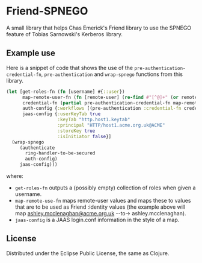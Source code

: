 # Friend-SPNEGO

A small library that helps Chas Emerick's Friend library to use the SPNEGO feature 
of Tobias Sarnowski's Kerberos library.

## Example use
    
Here is a snippet of code that shows the use of the `pre-authentication-credential-fn`,
`pre-authentication` and `wrap-spnego` functions from this library.

```clojure
(let [get-roles-fn (fn [username] #{::user})
	  map-remote-user-fn (fn [remote-user] (re-find #"[^@]+" (or remote-user "")))
	  credential-fn (partial pre-authentication-credential-fn map-remote-user-fn get-roles-fn)
      auth-config {:workflows [(pre-authentication :credential-fn credential-fn)]}
      jaas-config {:userKeyTab true
                   :keyTab "http.host1.keytab"
                   :principal "HTTP/host1.acme.org.uk@ACME"
                   :storeKey true
                   :isInitiator false}]
  (wrap-spnego  
     (authenticate 
       ring-handler-to-be-secured 
       auth-config)
     jaas-config)))
```
where:
* `get-roles-fn` outputs a (possibly empty) collection of roles when given a username.
* `map-remote-use-fn` maps remote-user values and maps these to values that are to be used 
    as Friend :identity values (the example above will 
    map ashley.mcclenaghan@acme.org.uk --to-> ashley.mcclenaghan).
* `jaas-config` is a JAAS login.conf information in the style of a map.

## License

Distributed under the Eclipse Public License, the same as Clojure.
